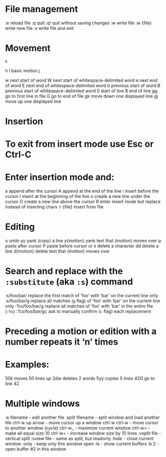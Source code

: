 File management
===============

:e reload file :q quit :q! quit without saving changes :w write file :w {file} write new file :x write file and exit

Movement
========

    k

h l basic motion j

w next start of word W next start of whitespace-delimited word e next end of word E next end of whitespace-delimited word b previous start of word B previous start of whitespace-delimited word 0 start of line $ end of line gg go to first line in file G go to end of file gk move down one displayed line gj move up one displayed line

Insertion
=========

To exit from insert mode use Esc or Ctrl-C
==========================================

Enter insertion mode and:
=========================

a append after the cursor A append at the end of the line i insert before the cursor I insert at the beginning of the line o create a new line under the cursor O create a new line above the cursor R enter insert mode but replace instead of inserting chars :r {file} insert from file

Editing
=======

u undo yy yank (copy) a line y{motion} yank text that {motion} moves over p paste after cursor P paste before cursor or x delete a character dd delete a line d{motion} delete text that {motion} moves over

Search and replace with the `:substitute` (aka `:s`) command
============================================================

:s/foo/bar/ replace the first match of ‘foo’ with ‘bar’ on the current line only :s/foo/bar/g replace all matches (`g` flag) of ‘foo’ with ‘bar’ on the current line only :%s/foo/bar/g replace all matches of ‘foo’ with ‘bar’ in the entire file (`:%s`) :%s/foo/bar/gc ask to manually confirm (`c` flag) each replacement

Preceding a motion or edition with a number repeats it ‘n’ times
================================================================

Examples:
=========

50k moves 50 lines up 2dw deletes 2 words 5yy copies 5 lines 42G go to line 42

Multiple windows
================

:e filename - edit another file :split filename - split window and load another file ctrl-w up arrow - move cursor up a window ctrl-w ctrl-w - move cursor to another window (cycle) ctrl-w\_ - maximize current window ctrl-w= - make all equal size 10 ctrl-w+ - increase window size by 10 lines :vsplit file - vertical split :sview file - same as split, but readonly :hide - close current window :only - keep only this window open :ls - show current buffers :b 2 - open buffer \#2 in this window
